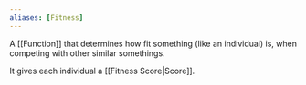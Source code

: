 ```yaml
---
aliases: [Fitness]
---
```


A [[Function]] that determines how fit something (like an individual) is, when competing with other similar somethings.

It gives each individual a [[Fitness Score|Score]].
